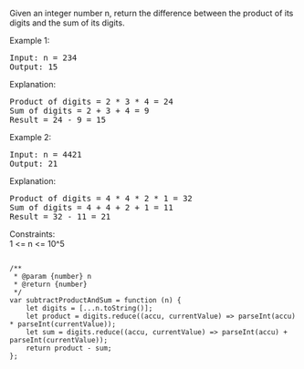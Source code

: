 Given an integer number n, return the difference between the product of its digits and the sum of its digits.


Example 1:
<pre>
Input: n = 234
Output: 15 
</pre>
Explanation:  
<pre>
Product of digits = 2 * 3 * 4 = 24 
Sum of digits = 2 + 3 + 4 = 9 
Result = 24 - 9 = 15
</pre>

Example 2:
<pre>
Input: n = 4421
Output: 21
</pre>

Explanation:  
<pre>
Product of digits = 4 * 4 * 2 * 1 = 32 
Sum of digits = 4 + 4 + 2 + 1 = 11 
Result = 32 - 11 = 21
</pre>


Constraints:  
1 <= n <= 10^5

<pre><code>
/**
 * @param {number} n
 * @return {number}
 */
var subtractProductAndSum = function (n) {
    let digits = [...n.toString()];
    let product = digits.reduce((accu, currentValue) => parseInt(accu) * parseInt(currentValue));
    let sum = digits.reduce((accu, currentValue) => parseInt(accu) + parseInt(currentValue));
    return product - sum;
};
</code></pre>